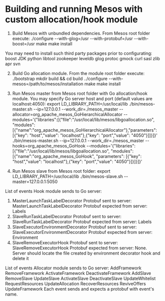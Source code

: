 # Building and running Mesos with custom allocation/hook module

1. Build Mesos with unbundled dependencies. From Mesos root folder execute:
./configure --with-glog=/usr --with-protobuf=/usr --with-boost=/usr
make
make install

You may need to install such third party packages prior to configurating:
  boost
  JDK
  python
  libtool
  zookeeper
  leveldb
  glog
  protoc
  gmock
  curl
  sasl
  zlib
  apr
  svn

2. Build Go allocation module. From the module root folder execute:
./bootstrap
mkdir build && cd build
../configure --with-mesos=/path/to/mesos/installation
make
make install

3. Run Mesos master from Mesos root folder with Go allocation/hook module. You may specify Go server host and port (default values are localhost:4050):
export LD_LIBRARY_PATH=/usr/local/lib
./bin/mesos-master.sh --ip=127.0.0.1 --work_dir=./mesos_master --allocator=org_apache_mesos_GoHierarchicalAllocator --modules='{"libraries":[{"file":"/usr/local/lib/mesos/libgoallocation.so", "modules":[{"name":"org_apache_mesos_GoHierarchicalAllocator"},"parameters": [{"key": "host","value": "localhost"},{"key": "port","value": "4050"}]]}]}'
./bin/mesos-master.sh --ip=127.0.0.1 --work_dir=./mesos_master --hooks=org_apache_mesos_GoHook --modules='{"libraries":[{"file":"/usr/local/lib/mesos/libgoallocation.so", "modules":[{"name":"org_apache_mesos_GoHook", "parameters": [{"key": "host","value": "localhost"},{"key": "port","value": "4050"}]}]}]}'

4. Run Mesos slave from Mesos root folder:
export LD_LIBRARY_PATH=/usr/local/lib
./bin/mesos-slave.sh --master=127.0.0.1:5050


List of events Hook module sends to Go server:
  1. MasterLaunchTaskLabelDecorator
  Protobuf sent to server: MasterLaunchTaskLabelDecorator
  Protobuf expected from server: Labels
  2. SlaveRunTaskLabelDecorator
  Protobuf sent to server: SlaveRunTaskLabelDecorator
  Protobuf expected from server: Labels
  3. SlaveExecutorEnvironmentDecorator
  Protobuf sent to server: SlaveExecutorEnvironmentDecorator
  Protobuf expected from server: Environment
  4. SlaveRemoveExecutorHook
  Protobuf sent to server: SlaveRemoveExecutorHook
  Protobuf expected from server: None. Server should locate the file created by environment decorator hook
  and delete it

List of events Allocator module sends to Go server:
  AddFramework 
  RemoveFramework
  ActivateFramework
  DeactivateFramework
  AddSlave
  RemoveSlave
  UpdateSlave
  ActivateSlave
  DeactivateSlave
  UpdateWhitelist
  RequestResources
  UpdateAllocation
  RecoverResources
  ReviveOffers
  UpdateFramework
  Each event sends and expects a protobuf with event's name.


